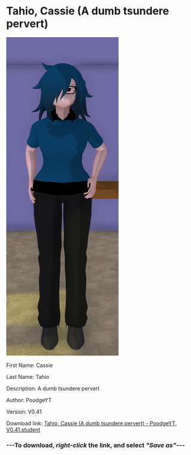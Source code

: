 # Tahio, Cassie (A dumb tsundere pervert)

<img src = "https://raw.githubusercontent.com/Arbiter1223/Daigaku-Gurashi-Custom-Students/master/Students/Files/Tahio%2C%20Cassie%20(A%20dumb%20tsundere%20pervert).png">

First Name: Cassie

Last Name: Tahio

Description: A dumb tsundere pervert

Author: PoodgeYT

Version: V0.41

Download link: <a href="https://raw.githubusercontent.com/Arbiter1223/Daigaku-Gurashi-Custom-Students/master/Students/Files/Tahio%2C%20Cassie%20(A%20dumb%20tsundere%20pervert)%20-%20PoodgeYT%2C%20V0.41.student">Tahio, Cassie (A dumb tsundere pervert) - PoodgeYT, V0.41.student</a>

### ---**To download, _right-click_ the link, and select _"Save as"_**---
